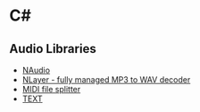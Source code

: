 # C#

## Audio Libraries
* [NAudio](https://github.com/naudio/NAudio)
* [NLayer - fully managed MP3 to WAV decoder](https://github.com/naudio/NLayer)
* [MIDI file splitter](https://github.com/markheath/midifilesplitter)
* [TEXT](LINK)

